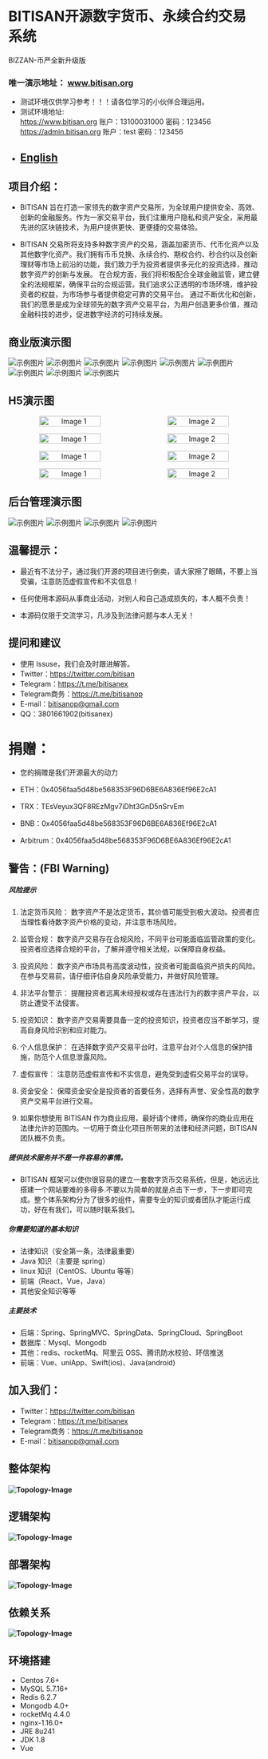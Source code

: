                               

# BITISAN开源数字货币、永续合约交易系统
BIZZAN-币严全新升级版

### 唯一演示地址： www.bitisan.org

- 测试环境仅供学习参考！！！请各位学习的小伙伴合理运用。
- 测试环境地址:<br>
https://www.bitisan.org 账户：13100031000 密码：123456<br>
https://admin.bitisan.org 账户：test 密码：123456<br>
- ## [English](README.md)
## 项目介绍：
- BITISAN 旨在打造一家领先的数字资产交易所，为全球用户提供安全、高效、创新的金融服务。作为一家交易平台，我们注重用户隐私和资产安全，采用最先进的区块链技术，为用户提供更快、更便捷的交易体验。

- BITISAN 交易所将支持多种数字资产的交易，涵盖加密货币、代币化资产以及其他数字化资产。我们拥有币币兑换、永续合约、期权合约、秒合约以及创新理财等市场上前沿的功能，我们致力于为投资者提供多元化的投资选择，推动数字资产的创新与发展。
在合规方面，我们将积极配合全球金融监管，建立健全的法规框架，确保平台的合规运营。我们追求公正透明的市场环境，维护投资者的权益，为市场参与者提供稳定可靠的交易平台。
通过不断优化和创新，我们的愿景是成为全球领先的数字资产交易平台，为用户创造更多价值，推动金融科技的进步，促进数字经济的可持续发展。

## 商业版演示图

![示例图片](image/a.png)
![示例图片](image/b.png)
![示例图片](image/c.png)
![示例图片](image/d.png)
![示例图片](image/e.png)
![示例图片](image/f.png)
![示例图片](image/g.png)
![示例图片](image/h.png)
![示例图片](image/i.png)

## H5演示图
<p align="center" style="display:flex">
  <img src="image/h5-1.png" width="50%" alt="Image 1" style="margin-right:10px">
  <img src="image/h5-2.png" width="50%" alt="Image 2">
</p>
<p align="center" style="display:flex">
  <img src="image/h5-3.png" width="50%" alt="Image 1" style="margin-right:10px">
  <img src="image/h5-4.png" width="50%" alt="Image 2">
</p>
<p align="center" style="display:flex">
  <img src="image/h5-5.png" width="50%" alt="Image 1" style="margin-right:10px">
  <img src="image/h5-6.png" width="50%" alt="Image 2">
</p>
<p align="center" style="display:flex">
  <img src="image/h5-7.png" width="50%" alt="Image 1" style="margin-right:10px">
  <img src="image/h5-8.png" width="50%" alt="Image 2">
</p>

## 后台管理演示图
![示例图片](image/admin.png)
![示例图片](image/admin1.png)
![示例图片](image/admin2.png)
![示例图片](image/admin3.png)

## 温馨提示：

- 最近有不法分子，通过我们开源的项目进行倒卖，请大家擦了眼睛，不要上当受骗，注意防范虚假宣传和不实信息！

- 任何使用本源码从事商业活动，对别人和自己造成损失的，本人概不负责！

- 本源码仅限于交流学习，凡涉及到法律问题与本人无关！

## 提问和建议

- 使用 Issuse，我们会及时跟进解答。
- Twitter：https://twitter.com/bitisan
- Telegram：https://t.me/bitisanex
- Telegram商务：https://t.me/bitisanop
- E-mail：bitisanop@gmail.com
- QQ：3801661902(bitisanex)

# 捐赠：

- 您的捐赠是我们开源最大的动力

- ETH：0x4056faa5d48be568353F96D6BE6A836Ef96E2cA1
- TRX：TEsVeyux3QF8REzMgv7iDht3GnD5nSrvEm
- BNB：0x4056faa5d48be568353F96D6BE6A836Ef96E2cA1
- Arbitrum：0x4056faa5d48be568353F96D6BE6A836Ef96E2cA1


## 警告：(FBI Warning)

##### 风险提示

1. 法定货币风险：
数字资产不是法定货币，其价值可能受到极大波动。投资者应当理性看待数字资产价格的变动，并注意市场风险。

2. 监管合规：
数字资产交易存在合规风险，不同平台可能面临监管政策的变化。投资者应选择合规的平台，了解并遵守相关法规，以保障自身权益。

3. 投资风险：
数字资产市场具有高度波动性，投资者可能面临资产损失的风险。在参与交易前，请仔细评估自身风险承受能力，并做好风险管理。

4. 非法平台警示：
提醒投资者远离未经授权或存在违法行为的数字资产平台，以防止遭受不法侵害。

5. 投资知识：
数字资产交易需要具备一定的投资知识，投资者应当不断学习，提高自身风险识别和应对能力。

6. 个人信息保护：
在选择数字资产交易平台时，注意平台对个人信息的保护措施，防范个人信息泄露风险。

7. 虚假宣传：
注意防范虚假宣传和不实信息，避免受到虚假交易平台的误导。

8. 资金安全：
保障资金安全是投资者的首要任务，选择有声誉、安全性高的数字资产交易平台进行交易。

9. 如果你想使用 BITISAN 作为商业应用，最好请个律师，确保你的商业应用在法律允许的范围内。一切用于商业化项目所带来的法律和经济问题，BITISAN 团队概不负责。


##### 提供技术服务并不是一件容易的事情。

- BITISAN 框架可以使你很容易的建立一套数字货币交易系统，但是，她远远比搭建一个网站要难的多得多.不要以为简单的就是点击下一步，下一步即可完成。整个体系架构分为了很多的组件，需要专业的知识或者团队才能运行成功，好在有我们，可以随时联系我们。

##### 你需要知道的基本知识

- 法律知识（安全第一条，法律最重要）<br>
- Java 知识（主要是 spring）<br>
- linux 知识（CentOS、Ubuntu 等等）<br>
- 前端（React，Vue，Java）<br>
- 其他安全知识等等

##### 主要技术

- 后端：Spring、SpringMVC、SpringData、SpringCloud、SpringBoot<br>
- 数据库：Mysql、Mongodb<br>
- 其他：redis、rocketMq、阿里云 OSS、腾讯防水校验、环信推送<br>
- 前端：Vue、uniApp、Swift(ios)、Java(android)<br>

## 加入我们：

- Twitter：https://twitter.com/bitisan<br>
- Telegram：https://t.me/bitisanex<br>
- Telegram商务：https://t.me/bitisanop<br>
- E-mail：bitisanop@gmail.com<br>


## 整体架构
#### ![Topology-Image](image/pic1.png)

## 逻辑架构

#### ![Topology-Image](image/pic2.png)

## 部署架构

#### ![Topology-Image](image/pic3.png)

## 依赖关系

#### ![Topology-Image](image/pic4.png)

## 环境搭建

- Centos 7.6+
- MySQL 5.7.16+
- Redis 6.2.7
- Mongodb 4.0+
- rocketMq 4.4.0
- nginx-1.16.0+
- JRE 8u241
- JDK 1.8
- Vue

